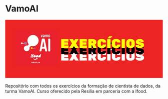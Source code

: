 # VamoAI  
<center>  

![Capa](capa.jpg)

</center>
Repositório com todos os exercícios da formação de cientista de dados, da turma VamoAI. Curso oferecido pela Resilia em parceria com a Ifood.
